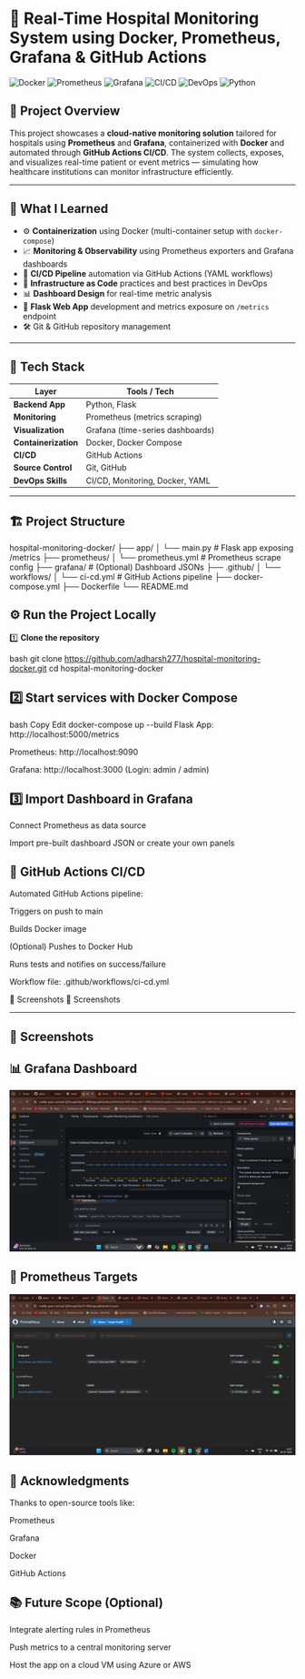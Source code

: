 # 🏥 Real-Time Hospital Monitoring System using Docker, Prometheus, Grafana & GitHub Actions

![Docker](https://img.shields.io/badge/Docker-Containerization-blue?logo=docker)
![Prometheus](https://img.shields.io/badge/Prometheus-Monitoring-orange?logo=prometheus)
![Grafana](https://img.shields.io/badge/Grafana-Visualization-yellow?logo=grafana)
![CI/CD](https://img.shields.io/badge/GitHub%20Actions-CI/CD-green?logo=githubactions)
![DevOps](https://img.shields.io/badge/DevOps-Practices-informational?logo=dev.to)
![Python](https://img.shields.io/badge/Python-Flask-app-blue?logo=python)

## 📌 Project Overview

This project showcases a **cloud-native monitoring solution** tailored for hospitals using **Prometheus** and **Grafana**, containerized with **Docker** and automated through **GitHub Actions CI/CD**. The system collects, exposes, and visualizes real-time patient or event metrics — simulating how healthcare institutions can monitor infrastructure efficiently.

---

## 🚀 What I Learned

- ⚙️ **Containerization** using Docker (multi-container setup with `docker-compose`)
- 📈 **Monitoring & Observability** using Prometheus exporters and Grafana dashboards
- 🔁 **CI/CD Pipeline** automation via GitHub Actions (YAML workflows)
- 📂 **Infrastructure as Code** practices and best practices in DevOps
- 📊 **Dashboard Design** for real-time metric analysis
- 🐍 **Flask Web App** development and metrics exposure on `/metrics` endpoint
- 🛠️ Git & GitHub repository management

---

## 🧰 Tech Stack

| Layer             | Tools / Tech                          |
|------------------|----------------------------------------|
| **Backend App**   | Python, Flask                         |
| **Monitoring**    | Prometheus (metrics scraping)         |
| **Visualization** | Grafana (time-series dashboards)      |
| **Containerization** | Docker, Docker Compose             |
| **CI/CD**         | GitHub Actions                        |
| **Source Control**| Git, GitHub                           |
| **DevOps Skills** | CI/CD, Monitoring, Docker, YAML       |

---

## 🏗️ Project Structure

hospital-monitoring-docker/
├── app/
│ └── main.py # Flask app exposing /metrics
├── prometheus/
│ └── prometheus.yml # Prometheus scrape config
├── grafana/ # (Optional) Dashboard JSONs
├── .github/
│ └── workflows/
│ └── ci-cd.yml # GitHub Actions pipeline
├── docker-compose.yml
├── Dockerfile
└── README.md

## ⚙️ Run the Project Locally

1️⃣ **Clone the repository**

 bash
git clone https://github.com/adharsh277/hospital-monitoring-docker.git
cd hospital-monitoring-docker

## 2️⃣ Start services with Docker Compose

bash
Copy
Edit
docker-compose up --build
Flask App: http://localhost:5000/metrics

Prometheus: http://localhost:9090

Grafana: http://localhost:3000 (Login: admin / admin)

## 3️⃣ Import Dashboard in Grafana

Connect Prometheus as data source

Import pre-built dashboard JSON or create your own panels

## 🔁 GitHub Actions CI/CD
Automated GitHub Actions pipeline:

Triggers on push to main

Builds Docker image

(Optional) Pushes to Docker Hub

Runs tests and notifies on success/failure

Workflow file: .github/workflows/ci-cd.yml

📸 Screenshots
📸 Screenshots

---
## 📸 Screenshots
## 📊 Grafana Dashboard

![Grafana Dashboard](assets/grafana_dashboard.png)

## 🎯 Prometheus Targets

![Prometheus Targets](assets/prometheus_targets.png)



## 🙏 Acknowledgments
Thanks to open-source tools like:

Prometheus

Grafana

Docker

GitHub Actions

## 📚 Future Scope (Optional)
Integrate alerting rules in Prometheus

Push metrics to a central monitoring server

Host the app on a cloud VM using Azure or AWS
